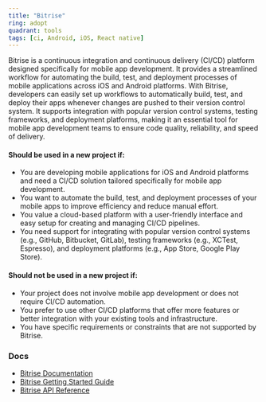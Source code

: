 ```yaml
---
title: "Bitrise"
ring: adopt
quadrant: tools
tags: [ci, Android, iOS, React native]
---
```


Bitrise is a continuous integration and continuous delivery (CI/CD) platform designed specifically for mobile app development. It provides a streamlined workflow for automating the build, test, and deployment processes of mobile applications across iOS and Android platforms. With Bitrise, developers can easily set up workflows to automatically build, test, and deploy their apps whenever changes are pushed to their version control system. It supports integration with popular version control systems, testing frameworks, and deployment platforms, making it an essential tool for mobile app development teams to ensure code quality, reliability, and speed of delivery.

#### Should be used in a new project if:

- You are developing mobile applications for iOS and Android platforms and need a CI/CD solution tailored specifically for mobile app development.
- You want to automate the build, test, and deployment processes of your mobile apps to improve efficiency and reduce manual effort.
- You value a cloud-based platform with a user-friendly interface and easy setup for creating and managing CI/CD pipelines.
- You need support for integrating with popular version control systems (e.g., GitHub, Bitbucket, GitLab), testing frameworks (e.g., XCTest, Espresso), and deployment platforms (e.g., App Store, Google Play Store).

#### Should not be used in a new project if:

- Your project does not involve mobile app development or does not require CI/CD automation.
- You prefer to use other CI/CD platforms that offer more features or better integration with your existing tools and infrastructure.
- You have specific requirements or constraints that are not supported by Bitrise.

### Docs

- [Bitrise Documentation](https://devcenter.bitrise.io/)
- [Bitrise Getting Started Guide](https://devcenter.bitrise.io/getting-started/)
- [Bitrise API Reference](https://api-docs.bitrise.io/)
